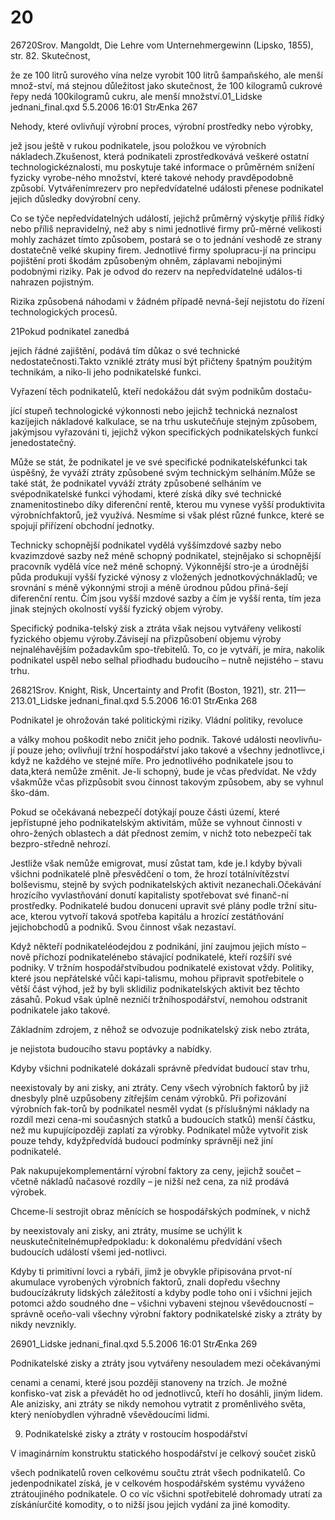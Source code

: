 # 20

26720Srov. Mangoldt, Die Lehre vom Unternehmergewinn (Lipsko, 1855), str. 82. Skutečnost,

že ze 100 litrů surového vína nelze vyrobit 100 litrů šampaňského, ale menší množ-ství, má stejnou důležitost jako skutečnost, že 100 kilogramů cukrové řepy nedá 100kilogramů cukru, ale menší množství.01_Lidske jednani_final.qxd 5.5.2006 16:01 StrÆnka 267

Nehody, které ovlivňují výrobní proces, výrobní prostředky nebo výrobky,

jež jsou ještě v rukou podnikatele, jsou položkou ve výrobních nákladech.Zkušenost, která podnikateli zprostředkovává veškeré ostatní technologickéznalosti, mu poskytuje také informace o průměrném snížení fyzicky vyrobe-ného množství, které takové nehody pravděpodobně způsobí. Vytvářenímrezerv pro nepředvídatelné události přenese podnikatel jejich důsledky dovýrobní ceny.

Co se týče nepředvídatelných událostí, jejichž průměrný výskytje příliš řídký nebo příliš nepravidelný, než aby s nimi jednotlivé firmy prů-měrné velikosti mohly zacházet tímto způsobem, postará se o to jednání veshodě ze strany dostatečně velké skupiny firem. Jednotlivé firmy spolupracu-jí na principu pojištění proti škodám způsobeným ohněm, záplavami nebojinými podobnými riziky. Pak je odvod do rezerv na nepředvídatelné událos-ti nahrazen pojistným.

Rizika způsobená náhodami v žádném případě nevná-šejí nejistotu do řízení technologických procesů.

21Pokud podnikatel zanedbá

jejich řádné zajištění, podává tím důkaz o své technické nedostatečnosti.Takto vzniklé ztráty musí být přičteny špatným použitým technikám, a niko-li jeho podnikatelské funkci.

Vyřazení těch podnikatelů, kteří nedokážou dát svým podnikům dostaču-

jící stupeň technologické výkonnosti nebo jejichž technická neznalost kazíjejich nákladové kalkulace, se na trhu uskutečňuje stejným způsobem, jakýmjsou vyřazováni ti, jejichž výkon specifických podnikatelských funkcí jenedostatečný.

Může se stát, že podnikatel je ve své specifické podnikatelskéfunkci tak úspěšný, že vyváží ztráty způsobené svým technickým selháním.Může se také stát, že podnikatel vyváží ztráty způsobené selháním ve svépodnikatelské funkci výhodami, které získá díky své technické znamenitostinebo díky diferenční rentě, kterou mu vynese vyšší produktivita výrobníchfaktorů, jež využívá. Nesmíme si však plést různé funkce, které se spojují přiřízení obchodní jednotky.

Technicky schopnější podnikatel vydělá vyššímzdové sazby nebo kvazimzdové sazby než méně schopný podnikatel, stejnějako si schopnější pracovník vydělá více než méně schopný. Výkonnější stro-je a úrodnější půda produkují vyšší fyzické výnosy z vložených jednotkovýchnákladů; ve srovnání s méně výkonnými stroji a méně úrodnou půdou přiná-šejí diferenční rentu. Čím jsou vyšší mzdové sazby a čím je vyšší renta, tím jeza jinak stejných okolností vyšší fyzický objem výroby.

Specifický podnika-telský zisk a ztráta však nejsou vytvářeny velikostí fyzického objemu výroby.Závisejí na přizpůsobení objemu výroby nejnaléhavějším požadavkům spo-třebitelů. To, co je vytváří, je míra, nakolik podnikatel uspěl nebo selhal přiodhadu budoucího – nutně nejistého – stavu trhu.

26821Srov. Knight, Risk, Uncertainty and Profit (Boston, 1921), str. 211—213.01_Lidske jednani_final.qxd 5.5.2006 16:01 StrÆnka 268

Podnikatel je ohrožován také politickými riziky. Vládní politiky, revoluce

a války mohou poškodit nebo zničit jeho podnik. Takové události neovlivňu-jí pouze jeho; ovlivňují tržní hospodářství jako takové a všechny jednotlivce,i když ne každého ve stejné míře. Pro jednotlivého podnikatele jsou to data,která nemůže změnit. Je-li schopný, bude je včas předvídat. Ne vždy všakmůže včas přizpůsobit svou činnost takovým způsobem, aby se vyhnul ško-dám.

Pokud se očekávaná nebezpečí dotýkají pouze části území, které jepřístupné jeho podnikatelským aktivitám, může se vyhnout činnosti v ohro-žených oblastech a dát přednost zemím, v nichž toto nebezpečí tak bezpro-středně nehrozí.

Jestliže však nemůže emigrovat, musí zůstat tam, kde je.I kdyby bývali všichni podnikatelé plně přesvědčení o tom, že hrozí totálnívítězství bolševismu, stejně by svých podnikatelských aktivit nezanechali.Očekávání hrozícího vyvlastňování donutí kapitalisty spotřebovat své finanč-ní prostředky. Podnikatelé budou donuceni upravit své plány podle tržní situ-ace, kterou vytvoří taková spotřeba kapitálu a hrozící zestátňování jejichobchodů a podniků. Svou činnost však nezastaví.

Když někteří podnikateléodejdou z podnikání, jiní zaujmou jejich místo – nově příchozí podnikatelénebo stávající podnikatelé, kteří rozšíří své podniky. V tržním hospodářstvíbudou podnikatelé existovat vždy. Politiky, které jsou nepřátelské vůči kapi-talismu, mohou připravit spotřebitele o větší část výhod, jež by byli sklidiliz podnikatelských aktivit bez těchto zásahů. Pokud však úplně nezničí tržníhospodářství, nemohou odstranit podnikatele jako takové.

Základním zdrojem, z něhož se odvozuje podnikatelský zisk nebo ztráta,

je nejistota budoucího stavu poptávky a nabídky.

Kdyby všichni podnikatelé dokázali správně předvídat budoucí stav trhu,

neexistovaly by ani zisky, ani ztráty. Ceny všech výrobních faktorů by již dnesbyly plně uzpůsobeny zítřejším cenám výrobků. Při pořizování výrobních fak-torů by podnikatel nesměl vydat (s příslušnými náklady na rozdíl mezi cena-mi současných statků a budoucích statků) menší částku, než mu kupujícípozději zaplatí za výrobky. Podnikatel může vytvořit zisk pouze tehdy, kdyžpředvídá budoucí podmínky správněji než jiní podnikatelé.

Pak nakupujekomplementární výrobní faktory za ceny, jejichž součet – včetně nákladů načasové rozdíly – je nižší než cena, za niž prodává výrobek.

Chceme-li sestrojit obraz měnících se hospodářských podmínek, v nichž

by neexistovaly ani zisky, ani ztráty, musíme se uchýlit k neuskutečnitelnémupředpokladu: k dokonalému předvídání všech budoucích událostí všemi jed-notlivci.

Kdyby ti primitivní lovci a rybáři, jimž je obvykle připisována prvot-ní akumulace vyrobených výrobních faktorů, znali dopředu všechny budoucízákruty lidských záležitostí a kdyby podle toho oni i všichni jejich potomci aždo soudného dne – všichni vybaveni stejnou vševědoucností – správně oceňo-vali všechny výrobní faktory podnikatelské zisky a ztráty by nikdy nevznikly.

26901_Lidske jednani_final.qxd 5.5.2006 16:01 StrÆnka 269

Podnikatelské zisky a ztráty jsou vytvářeny nesouladem mezi očekávanými

cenami a cenami, které jsou později stanoveny na trzích. Je možné konfisko-vat zisk a převádět ho od jednotlivců, kteří ho dosáhli, jiným lidem. Ale anizisky, ani ztráty se nikdy nemohou vytratit z proměnlivého světa, který neníobydlen výhradně vševědoucími lidmi.

9. Podnikatelské zisky a ztráty v rostoucím hospodářství

V imaginárním konstruktu statického hospodářství je celkový součet zisků

všech podnikatelů roven celkovému součtu ztrát všech podnikatelů. Co jedenpodnikatel získá, je v celkovém hospodářském systému vyváženo ztrátoujiného podnikatele. O co víc všichni spotřebitelé dohromady utratí za získáníurčité komodity, o to nižší jsou jejich vydání za jiné komodity.

